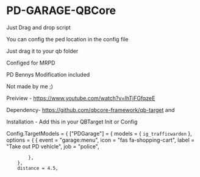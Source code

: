 # PD-GARAGE-QBCore
Just Drag and drop script

You can config the ped location in the config file

Just drag it to your qb folder

Configed for MRPD

PD Bennys Modification included 

Not made by me ;)

Preiview - https://www.youtube.com/watch?v=lhTjFGfqzeE

Dependency- https://github.com/qbcore-framework/qb-target and 

Installation - 
Add this in your QBTarget Init or Config

Config.TargetModels = {
    ["PDGarage"] = {
		models = {
			`ig_trafficwarden`
		},
		options = {
			{
				event = "garage:menu",
				icon = "fas fa-shopping-cart",
				label = "Take out PD vehicle",
				job = "police",
				
			},
		},
		distance = 4.5,
